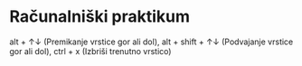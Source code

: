 # Računalniški praktikum
alt + ↑↓ (Premikanje vrstice gor ali dol), alt + shift + ↑↓ (Podvajanje vrstice gor ali dol), ctrl + x (Izbriši trenutno vrstico)
